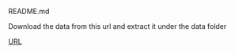 README.md

Download the data from this url and extract it under the data folder

[URL](https://mega.nz/file/zL4UUTCQ#CZJCtR_-Q2sqhSouvBuAPOLaSsOVREfouO-ozCjiYiQ)